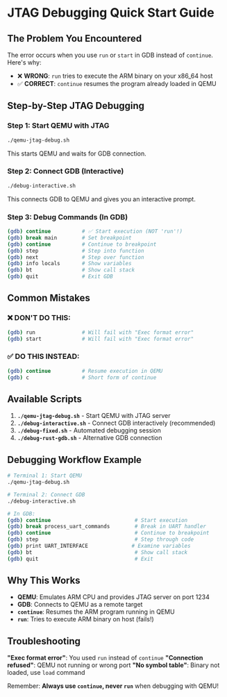 # JTAG Debugging Quick Start Guide

## The Problem You Encountered

The error occurs when you use `run` or `start` in GDB instead of `continue`. Here's why:

- ❌ **WRONG**: `run` tries to execute the ARM binary on your x86_64 host
- ✅ **CORRECT**: `continue` resumes the program already loaded in QEMU

## Step-by-Step JTAG Debugging

### Step 1: Start QEMU with JTAG
```bash
./qemu-jtag-debug.sh
```
This starts QEMU and waits for GDB connection.

### Step 2: Connect GDB (Interactive)
```bash
./debug-interactive.sh
```
This connects GDB to QEMU and gives you an interactive prompt.

### Step 3: Debug Commands (In GDB)
```bash
(gdb) continue          # ✅ Start execution (NOT 'run'!)
(gdb) break main        # Set breakpoint
(gdb) continue          # Continue to breakpoint
(gdb) step              # Step into function
(gdb) next              # Step over function
(gdb) info locals       # Show variables
(gdb) bt                # Show call stack
(gdb) quit              # Exit GDB
```

## Common Mistakes

### ❌ DON'T DO THIS:
```bash
(gdb) run               # Will fail with "Exec format error"
(gdb) start             # Will fail with "Exec format error"
```

### ✅ DO THIS INSTEAD:
```bash
(gdb) continue          # Resume execution in QEMU
(gdb) c                 # Short form of continue
```

## Available Scripts

1. **`./qemu-jtag-debug.sh`** - Start QEMU with JTAG server
2. **`./debug-interactive.sh`** - Connect GDB interactively (recommended)
3. **`./debug-fixed.sh`** - Automated debugging session
4. **`./debug-rust-gdb.sh`** - Alternative GDB connection

## Debugging Workflow Example

```bash
# Terminal 1: Start QEMU
./qemu-jtag-debug.sh

# Terminal 2: Connect GDB
./debug-interactive.sh

# In GDB:
(gdb) continue                           # Start execution
(gdb) break process_uart_commands        # Break in UART handler
(gdb) continue                           # Continue to breakpoint
(gdb) step                               # Step through code
(gdb) print UART_INTERFACE              # Examine variables
(gdb) bt                                 # Show call stack
(gdb) quit                               # Exit
```

## Why This Works

- **QEMU**: Emulates ARM CPU and provides JTAG server on port 1234
- **GDB**: Connects to QEMU as a remote target
- **`continue`**: Resumes the ARM program running in QEMU
- **`run`**: Tries to execute ARM binary on host (fails!)

## Troubleshooting

**"Exec format error"**: You used `run` instead of `continue`
**"Connection refused"**: QEMU not running or wrong port
**"No symbol table"**: Binary not loaded, use `load` command

Remember: **Always use `continue`, never `run`** when debugging with QEMU!
